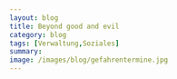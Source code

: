 ```yaml
---
layout: blog
title: Beyond good and evil
category: blog
tags: [Verwaltung,Soziales]  
summary:  
image: /images/blog/gefahrentermine.jpg
---
```

